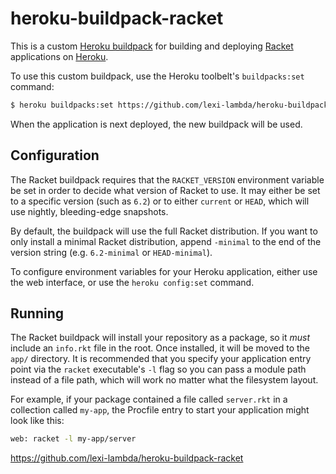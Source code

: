 # heroku-buildpack-racket

This is a custom [Heroku buildpack][heroku-buildpacks] for building and deploying [Racket][racket] applications on [Heroku][heroku].

To use this custom buildpack, use the Heroku toolbelt's `buildpacks:set` command:

```sh
$ heroku buildpacks:set https://github.com/lexi-lambda/heroku-buildpack-racket
```

When the application is next deployed, the new buildpack will be used.

## Configuration

The Racket buildpack requires that the `RACKET_VERSION` environment variable be set in order to decide what version of Racket to use. It may either be set to a specific version (such as `6.2`) or to either `current` or `HEAD`, which will use nightly, bleeding-edge snapshots.

By default, the buildpack will use the full Racket distribution. If you want to only install a minimal Racket distribution, append `-minimal` to the end of the version string (e.g. `6.2-minimal` or `HEAD-minimal`).

To configure environment variables for your Heroku application, either use the web interface, or use the `heroku config:set` command.

## Running

The Racket buildpack will install your repository as a package, so it *must* include an `info.rkt` file in the root. Once installed, it will be moved to the `app/` directory. It is recommended that you specify your application entry point via the `racket` executable's `-l` flag so you can pass a module path instead of a file path, which will work no matter what the filesystem layout.

For example, if your package contained a file called `server.rkt` in a collection called `my-app`, the Procfile entry to start your application might look like this:

```sh
web: racket -l my-app/server
```



https://github.com/lexi-lambda/heroku-buildpack-racket

[racket]: http://racket-lang.org/
[heroku]: https://www.heroku.com/
[heroku-buildpacks]: https://devcenter.heroku.com/articles/buildpacks


